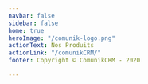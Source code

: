 ```yaml
---
navbar: false
sidebar: false
home: true
heroImage: "/comunik-logo.png"
actionText: Nos Produits
actionLink: "/comunikCRM/"
footer: Copyright © ComunikCRM - 2020

---
```

